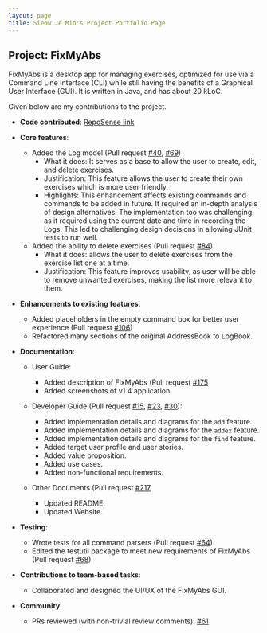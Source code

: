 ```yaml
---
layout: page
title: Sieow Je Min's Project Portfolio Page
---
```


## Project: FixMyAbs

FixMyAbs is a desktop app for managing exercises, optimized for use via a Command Line Interface (CLI) while still having the benefits of a Graphical User Interface (GUI). It is written in Java, and has about 20 kLoC.

Given below are my contributions to the project.

* **Code contributed**: [RepoSense link](https://nus-cs2103-ay2021s1.github.io/tp-dashboard/#breakdown=true&search=jeminsieow)

* **Core features**: 
    * Added the Log model (Pull request [\#40](https://github.com/AY2021S1-CS2103-F10-3/tp/pull/40), [\#69](https://github.com/AY2021S1-CS2103-F10-3/tp/pull/69))
        * What it does: It serves as a base to allow the user to create, edit, and delete exercises.
        * Justification: This feature allows the user to create their own exercises which is more user friendly.
        * Highlights: This enhancement affects existing commands and commands to be added in future. It required an in-depth analysis of design alternatives. The implementation too was challenging as it required using the current date and time in recording the Logs. This led to challenging design decisions in allowing JUnit tests to run well.
    * Added the ability to delete exercises (Pull request [\#84](https://github.com/AY2021S1-CS2103-F10-3/tp/pull/84))
        * What it does: allows the user to delete exercises from the exercise list one at a time.
        * Justification: This feature improves usability, as user will be able to remove unwanted exercises, making the list more relevant to them.

* **Enhancements to existing features**:
    * Added placeholders in the empty command box for better user experience (Pull request [\#106](https://github.com/AY2021S1-CS2103-F10-3/tp/pull/106))
    * Refactored many sections of the original AddressBook to LogBook.

* **Documentation**:
    * User Guide:
        * Added description of FixMyAbs (Pull request [\#175](https://github.com/AY2021S1-CS2103-F10-3/tp/pull/175)
        * Added screenshots of v1.4 application.
        
    * Developer Guide (Pull request [\#15](https://github.com/AY2021S1-CS2103-F10-3/tp/pull/15), [\#23](https://github.com/AY2021S1-CS2103-F10-3/tp/pull/23), [\#30](https://github.com/AY2021S1-CS2103-F10-3/tp/pull/30)):
        * Added implementation details and diagrams for the `add` feature. 
        * Added implementation details and diagrams for the `addex` feature.
        * Added implementation details and diagrams for the `find` feature.
        * Added target user profile and user stories.
        * Added value proposition.
        * Added use cases.
        * Added non-functional requirements.
        
    * Other Documents (Pull request [\#217](https://github.com/AY2021S1-CS2103-F10-3/tp/pull/217)
        * Updated README.
        * Updated Website.
    
* **Testing**:
    * Wrote tests for all command parsers (Pull request [\#64](https://github.com/AY2021S1-CS2103-F10-3/tp/pull/64))
    * Edited the testutil package to meet new requirements of FixMyAbs (Pull request [\#68](https://github.com/AY2021S1-CS2103-F10-3/tp/pull/68))
    
* **Contributions to team-based tasks**:
    * Collaborated and designed the UI/UX of the FixMyAbs GUI.

* **Community**:
    * PRs reviewed (with non-trivial review comments): [\#61](https://github.com/AY2021S1-CS2103-F10-3/tp/pull/61)
